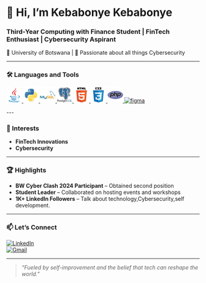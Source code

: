 # 👋 Hi, I’m Kebabonye Kebabonye 

### Third-Year Computing with Finance Student | FinTech Enthusiast | Cybersecurity Aspirant  
📍 University of Botswana | 🚀 Passionate about all things Cybersecurity 

---


### 🛠️ Languages and Tools  
<p align="left"> 
  <a href="https://www.java.com" target="_blank" rel="noreferrer"> <img src="https://raw.githubusercontent.com/devicons/devicon/master/icons/java/java-original.svg" alt="java" width="40" height="40"/> </a> 
  <a href="https://www.python.org" target="_blank" rel="noreferrer"> <img src="https://raw.githubusercontent.com/devicons/devicon/master/icons/python/python-original.svg" alt="python" width="40" height="40"/> </a> 
  <a href="https://www.mysql.com/" target="_blank" rel="noreferrer"> <img src="https://raw.githubusercontent.com/devicons/devicon/master/icons/mysql/mysql-original-wordmark.svg" alt="mysql" width="40" height="40"/> </a> 
  <a href="https://www.postgresql.org" target="_blank" rel="noreferrer"> <img src="https://raw.githubusercontent.com/devicons/devicon/master/icons/postgresql/postgresql-original-wordmark.svg" alt="postgresql" width="40" height="40"/> </a> 
  <a href="https://www.w3.org/html/" target="_blank" rel="noreferrer"> <img src="https://raw.githubusercontent.com/devicons/devicon/master/icons/html5/html5-original-wordmark.svg" alt="html5" width="40" height="40"/> </a> 
  <a href="https://www.w3schools.com/css/" target="_blank" rel="noreferrer"> <img src="https://raw.githubusercontent.com/devicons/devicon/master/icons/css3/css3-original-wordmark.svg" alt="css3" width="40" height="40"/> </a> <a href="https://www.php.net" target="_blank" rel="noreferrer"> <img src="https://raw.githubusercontent.com/devicons/devicon/master/icons/php/php-original.svg" alt="php" width="40" height="40"/> </a> 
  <a href="https://www.figma.com/" target="_blank" rel="noreferrer"> <img src="https://www.vectorlogo.zone/logos/figma/figma-icon.svg" alt="figma" width="40" height="40"/> </a> 
</p>
---

### 🌱 Interests  
- **FinTech Innovations**
- **Cybersecurity**

---

### 🏆 Highlights  
- **BW Cyber Clash 2024 Participant** – Obtained second position
- **Student Leader** – Collaborated on hosting events and workshops 
- **1K+ LinkedIn Followers** – Talk about technology,Cybersecurity,self development.  

---
<!--
### 📂 Projects  
| Project | Description | Tools |  
|---------|-------------|-------|  
| **FinTech Data Analyzer** | Python script to visualize stock trends. | Python, Pandas, Matplotlib |  
| **Secure Banking Portal** | Mock web app with SQLi safeguards. | Java, SQL, HTML/CSS |  

---
-->

### 📫 Let’s Connect  
[![LinkedIn](https://img.shields.io/badge/LinkedIn-0A66C2?style=for-the-badge&logo=linkedin&logoColor=white)](Your_LinkedIn_URL_Here)  
[![Gmail](https://img.shields.io/badge/Gmail-D14836?style=for-the-badge&logo=gmail&logoColor=white)](mailto:your.email@example.com)  

---

> *“Fueled by self-improvement and the belief that tech can reshape the world.”*  
